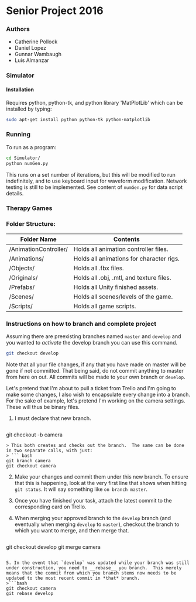 # Senior Project 2016

### Authors

+ Catherine Pollock
+ Daniel Lopez
+ Gunnar Wambaugh
+ Luis Almanzar

### Simulator
#### Installation
Requires python, python-tk, and python library 'MatPlotLib' which can be installed by typing:

```bash
sudo apt-get install python python-tk python-matplotlib
```

### Running
To run as a program:

```bash
cd Simulator/
python numGen.py
```

This runs on a set number of iterations, but this will be modified to run indefinitely, and to use keyboard input for waveform modification. Network testing is still to be implemented.
See content of `numGen.py` for data script details.

### Therapy Games

### Folder Structure:

Folder Name | Contents
 ---------- | --------
/AnimationController/ | Holds all animation controller files.
/Animations/ | Holds all animations for character rigs.
/Objects/ | Holds all .fbx files.
/Originals/ | Holds all .obj, .mtl, and texture files.
/Prefabs/ | Holds all Unity finished assets.
/Scenes/ | Holds all scenes/levels of the game.
/Scripts/ | Holds all game scripts.

### Instructions on how to branch and complete project
Assuming there are preexisting branches named `master` and `develop` and you wanted to *activate* the develop branch you can use this command.  

``` bash
git checkout develop
```
Note that all your file changes, if any that you have made on master will be gone if not committed.  That being said, do not commit anything to master from here on out.  All commits will be made to your own branch or `develop`.

Let's pretend that I'm about to pull a ticket from Trello and I'm going to make some changes, I also wish to encapsulate every change into a branch.  For the sake of example, let's pretend I'm working on the camera settings.  These will thus be binary files.

1. I must declare that new branch.
> ``` bash
git checkout -b camera
```
> This both creates and checks out the branch.  The same can be done in two separate calls, with just:
> ``` bash
git branch camera
git checkout camera
```

2. Make your changes and commit them under this new branch.  To ensure that this is happening, look at the very first line that shows when hitting `git status`.  It will say something like `on branch master`.

3. Once you have finished your task, attach the latest commit to the corresponding card on Trello.

4. When merging your approved branch to the `develop` branch (and eventually when merging `develop` to `master`), checkout the branch to which you want to merge, and then merge that.
>```bash
git checkout develop
git merge camera
```

5. In the event that `develop` was updated while your branch was still under construction, you need to __rebase__ you branch.  This merely means that the commit from which you branch stems now needs to be updated to the most recent commit in *that* branch.
>```bash
git checkout camera
git rebase develop
```
